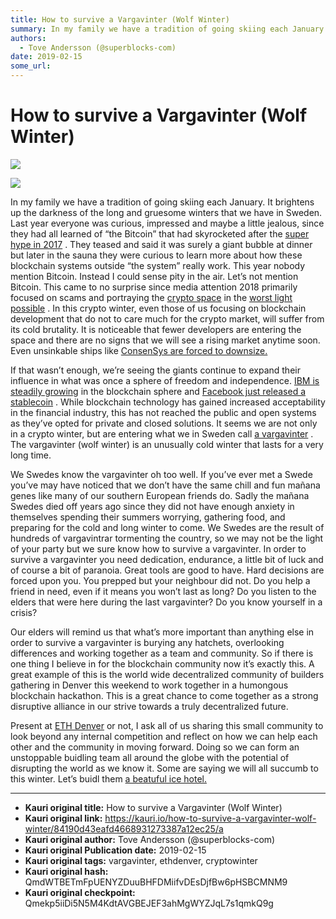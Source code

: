 ```yaml
---
title: How to survive a Vargavinter (Wolf Winter)
summary: In my family we have a tradition of going skiing each January. It brightens up the darkness of the long and gruesome winters that we have in Sweden. Last year everyone was curious, impressed and maybe a little jealous, since they had all learned of “the Bitcoin” that had skyrocketed after the super hype in 2017 . They teased and said it was surely a giant bubble at dinner but later in the sauna they were curious to learn more about how these blockchain systems outside “the system” really work. T
authors:
  - Tove Andersson (@superblocks-com)
date: 2019-02-15
some_url: 
---
```


# How to survive a Vargavinter (Wolf Winter)

![](https://ipfs.infura.io/ipfs/QmZLjKtjCmp42WX9bfkyKnWHr2cgVZ7gMPKQRTNHJgpPdN)


![](https://ipfs.infura.io/ipfs/QmSX3VPv9NM8PPaArTv12ud2hw1NkpAdsbbCvTcLeYrHmv)

In my family we have a tradition of going skiing each January. It brightens up the darkness of the long and gruesome winters that we have in Sweden. Last year everyone was curious, impressed and maybe a little jealous, since they had all learned of “the Bitcoin” that had skyrocketed after the 
[super hype in 2017](https://www.nytimes.com/2018/01/13/style/bitcoin-millionaires.html)
 . They teased and said it was surely a giant bubble at dinner but later in the sauna they were curious to learn more about how these blockchain systems outside “the system” really work. This year nobody mention Bitcoin. Instead I could sense pity in the air. Let’s not mention Bitcoin.
This came to no surprise since media attention 2018 primarily focused on scams and portraying the 
[crypto space](https://news.yahoo.com/yep-bitcoin-bubble-popped-113013321.html?guccounter=1)
 in the 
[worst light possible](https://breakermag.com/trapped-at-sea-with-cryptos-nouveau-riche/?fbclid=IwAR1Cj61733T2VVk6Ggcv643dkSayaJhh17c2n1gghDxV9hozCV346pyEZ44)
 .
In this crypto winter, even those of us focusing on blockchain development that do not to care much for the crypto market, will suffer from its cold brutality. It is noticeable that fewer developers are entering the space and there are no signs that we will see a rising market anytime soon. Even unsinkable ships like 
[ConsenSys are forced to downsize.](https://www.forbes.com/sites/billybambrough/2018/12/05/bitcoin-bear-market-and-crypto-winter-sparks-ethereum-changes/amp/)
 
If that wasn’t enough, we’re seeing the giants continue to expand their influence in what was once a sphere of freedom and independence. 
[IBM is steadily growing](https://bitcoinexchangeguide.com/nestle-affirms-ibm-food-trust-blockchain-initiative-will-expand-in-2019)
 in the blockchain sphere and 
[Facebook just released a stablecoin](https://www.bloomberg.com/opinion/articles/2018-12-24/facebook-s-mark-zuckerberg-uses-blockchain-for-his-own-ends)
 . While blockchain technology has gained increased acceptability in the financial industry, this has not reached the public and open systems as they’ve opted for private and closed solutions.
It seems we are not only in a crypto winter, but are entering what we in Sweden call 
[a vargavinter](https://blogs.transparent.com/swedish/a-really-cold-swedish-winter-en-riktig-vargavinter/)
 . The vargavinter (wolf winter) is an unusually cold winter that lasts for a very long time.

We Swedes know the vargavinter oh too well. If you’ve ever met a Swede you’ve may have noticed that we don’t have the same chill and fun mañana genes like many of our southern European friends do. Sadly the mañana Swedes died off years ago since they did not have enough anxiety in themselves spending their summers worrying, gathering food, and preparing for the cold and long winter to come. We Swedes are the result of hundreds of vargavintrar tormenting the country, so we may not be the light of your party but we sure know how to survive a vargavinter. In order to survive a vargavinter you need dedication, endurance, a little bit of luck and of course a bit of paranoia.
Great tools are good to have. Hard decisions are forced upon you. You prepped but your neighbour did not. Do you help a friend in need, even if it means you won’t last as long? Do you listen to the elders that were here during the last vargavinter? Do you know yourself in a crisis?

Our elders will remind us that what’s more important than anything else in order to survive a vargavinter is burying any hatchets, overlooking differences and working together as a team and community. So if there is one thing I believe in for the blockchain community now it’s exactly this.
A great example of this is the world wide decentralized community of builders gathering in Denver this weekend to work together in a humongous blockchain hackathon. This is a great chance to come together as a strong disruptive alliance in our strive towards a truly decentralized future.

Present at 
[ETH Denver](https://www.ethdenver.com/)
 or not, I ask all of us sharing this small community to look beyond any internal competition and reflect on how we can help each other and the community in moving forward. Doing so we can form an unstoppable buidling team all around the globe with the potential of disrupting the world as we know it.
Some are saying we will all succumb to this winter. Let’s buidl them 
[a beatuful ice hotel.](https://www.goodhousekeeping.com/uk/lifestyle/travel/g26005891/icehotel-sweden-holidays/)
 



---

- **Kauri original title:** How to survive a Vargavinter (Wolf Winter)
- **Kauri original link:** https://kauri.io/how-to-survive-a-vargavinter-wolf-winter/84190d43eafd4668931273387a12ec25/a
- **Kauri original author:** Tove Andersson (@superblocks-com)
- **Kauri original Publication date:** 2019-02-15
- **Kauri original tags:** vargavinter, ethdenver, cryptowinter
- **Kauri original hash:** QmdWTBETmFpUENYZDuuBHFDMiifvDEsDjfBw6pHSBCMNM9
- **Kauri original checkpoint:** Qmekp5iiDi5N5M4KdtAVGBEJEF3ahMgWYZJqL7s1qmkQ9g



